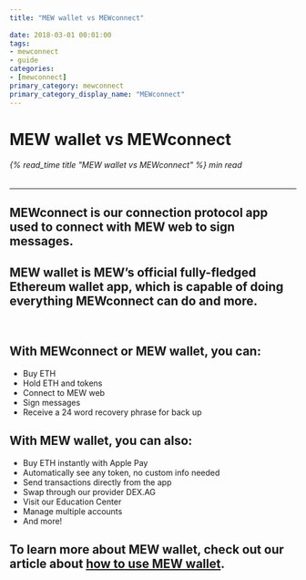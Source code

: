 ```yaml
---
title: "MEW wallet vs MEWconnect"
 
date: 2018-03-01 00:01:00
tags:
- mewconnect
- guide
categories:
- [mewconnect]
primary_category: mewconnect
primary_category_display_name: "MEWconnect"
---
```


# **MEW wallet vs MEWconnect**

###### {% read_time title "MEW wallet vs MEWconnect" %} min read

* * *

## **MEWconnect** is our connection protocol app used to connect with MEW web to sign messages.

## **MEW wallet** is MEW’s official fully-fledged Ethereum wallet app, which is capable of doing everything MEWconnect can do and more.

<br>

## **With MEWconnect or MEW wallet, you can:**

-   Buy ETH
-   Hold ETH and tokens
-   Connect to MEW web
-   Sign messages
-   Receive a 24 word recovery phrase for back up

## **With MEW wallet, you can also:**

-   Buy ETH instantly with Apple Pay
-   Automatically see any token, no custom info needed
-   Send transactions directly from the app
-   Swap through our provider DEX.AG 
-   Visit our Education Center
-   Manage multiple accounts
-   And more!

## To learn more about MEW wallet, check out our article about [how to use MEW wallet][mewwguide].

[mewwguide]: /@@@@@@/mewwallet/mewwallet-user-guide/
